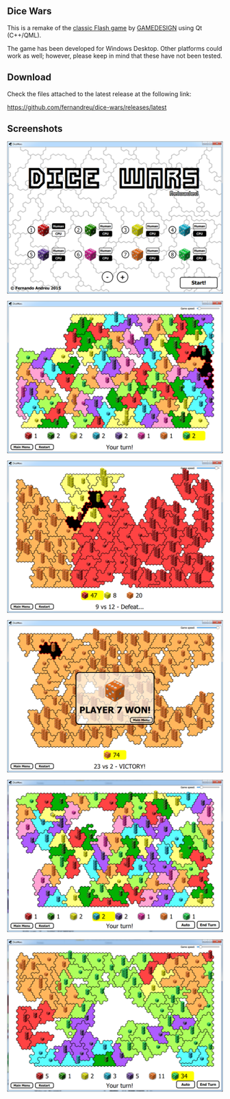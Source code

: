 Dice Wars
---------

This is a remake of the [classic Flash game](https://www.gamedesign.jp/flash/dice/dice.html) by [GAMEDESIGN](https://www.gamedesign.jp/) using Qt (C++/QML).

The game has been developed for Windows Desktop. Other platforms could work as well; however, please keep in mind that these have not been tested.


Download
--------

Check the files attached to the latest release at the following link:

https://github.com/fernandreu/dice-wars/releases/latest


Screenshots
-----------

![Screenshot1](screenshots/Screenshot1.png)

![Screenshot2](screenshots/Screenshot2.png)

![Screenshot3](screenshots/Screenshot3.png)

![Screenshot4](screenshots/Screenshot4.png)

![Screenshot5](screenshots/Screenshot5.png)

![Screenshot6](screenshots/Screenshot6.png)
